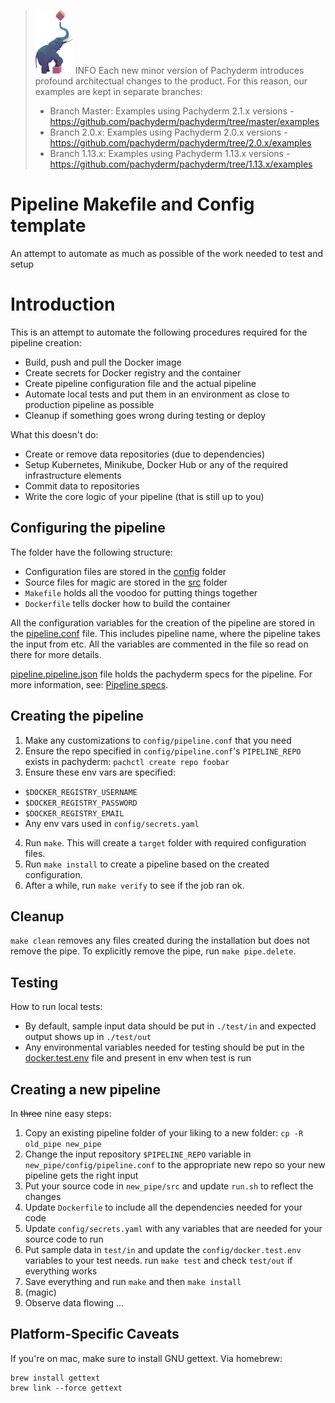 > ![pach_logo](../img/pach_logo.svg) INFO Each new minor version of Pachyderm introduces profound
> architectual changes to the product. For this reason, our examples are kept in separate branches:
>
> - Branch Master: Examples using Pachyderm 2.1.x versions -
  > https://github.com/pachyderm/pachyderm/tree/master/examples
> - Branch 2.0.x: Examples using Pachyderm 2.0.x versions -
  > https://github.com/pachyderm/pachyderm/tree/2.0.x/examples
> - Branch 1.13.x: Examples using Pachyderm 1.13.x versions -
  > https://github.com/pachyderm/pachyderm/tree/1.13.x/examples

# Pipeline Makefile and Config template

An attempt to automate as much as possible of the work needed to test and setup

# Introduction

This is an attempt to automate the following procedures required for the pipeline creation:

- Build, push and pull the Docker image
- Create secrets for Docker registry and the container
- Create pipeline configuration file and the actual pipeline
- Automate local tests and put them in an environment as close to production pipeline as possible
- Cleanup if something goes wrong during testing or deploy

What this doesn't do:

- Create or remove data repositories (due to dependencies)
- Setup Kubernetes, Minikube, Docker Hub or any of the required infrastructure elements
- Commit data to repositories
- Write the core logic of your pipeline (that is still up to you)

## Configuring the pipeline

The folder have the following structure:

- Configuration files are stored in the [config](./config) folder
- Source files for magic are stored in the [src](./src) folder
- `Makefile` holds all the voodoo for putting things together
- `Dockerfile` tells docker how to build the container

All the configuration variables for the creation of the pipeline are stored in the
[pipeline.conf](./config/pipeline.conf) file. This includes pipeline name, where the pipeline takes
the input from etc. All the variables are commented in the file so read on there for more details.

[pipeline.pipeline.json](./config/pipeline.pipeline.json) file holds the pachyderm specs for the
pipeline. For more information, see:
[Pipeline specs](https://docs.pachyderm.com/latest/reference/pipeline-spec/).

## Creating the pipeline

1. Make any customizations to `config/pipeline.conf` that you need
2. Ensure the repo specified in `config/pipeline.conf`'s `PIPELINE_REPO` exists in pachyderm:
   `pachctl create repo foobar`
3. Ensure these env vars are specified:

- `$DOCKER_REGISTRY_USERNAME`
- `$DOCKER_REGISTRY_PASSWORD`
- `$DOCKER_REGISTRY_EMAIL`
- Any env vars used in `config/secrets.yaml`

4. Run `make`. This will create a `target` folder with required configuration files.
5. Run `make install` to create a pipeline based on the created configuration.
6. After a while, run `make verify` to see if the job ran ok.

## Cleanup

`make clean` removes any files created during the installation but does not remove the pipe. To
explicitly remove the pipe, run `make pipe.delete`.

## Testing

How to run local tests:

- By default, sample input data should be put in `./test/in` and expected output shows up in
  `./test/out`
- Any environmental variables needed for testing should be put in the
  [docker.test.env](./config/docker.test.env) file and present in env when test is run

## Creating a new pipeline

In ~~three~~ nine easy steps:

1. Copy an existing pipeline folder of your liking to a new folder: `cp -R old_pipe new_pipe`
2. Change the input repository `$PIPELINE_REPO` variable in `new_pipe/config/pipeline.conf` to the
   appropriate new repo so your new pipeline gets the right input
3. Put your source code in `new_pipe/src` and update `run.sh` to reflect the changes
4. Update `Dockerfile` to include all the dependencies needed for your code
5. Update `config/secrets.yaml` with any variables that are needed for your source code to run
6. Put sample data in `test/in` and update the `config/docker.test.env` variables to your test
   needs. run `make test` and check `test/out` if everything works
7. Save everything and run `make` and then `make install`
8. (magic)
9. Observe data flowing ...

## Platform-Specific Caveats

If you're on mac, make sure to install GNU gettext. Via homebrew:

```
brew install gettext
brew link --force gettext
```
